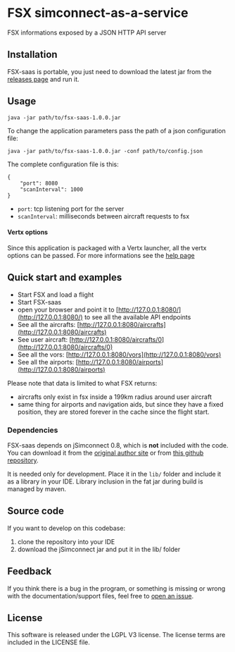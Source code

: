 # FSX simconnect-as-a-service

FSX informations exposed by a JSON HTTP API server

## Installation
FSX-saas is portable, you just need to download the latest jar from the [releases page] and run it.

## Usage
    java -jar path/to/fsx-saas-1.0.0.jar
    
To change the application parameters pass the path of a json configuration file:

    java -jar path/to/fsx-saas-1.0.0.jar -conf path/to/config.json

The complete configuration file is this:

    {
        "port": 8080
        "scanInterval": 1000
    }

- `port`: tcp listening port for the server
- `scanInterval`: milliseconds between aircraft requests to fsx

#### Vertx options
Since this application is packaged with a Vertx launcher, all the vertx options can be passed.
For more informations see the [help page](http://vertx.io/docs/vertx-core/java/#_the_vertx_command_line)

## Quick start and examples
- Start FSX and load a flight
- Start FSX-saas
- open your browser and point it to [http://127.0.0.1:8080/](http://127.0.0.1:8080/) to see all the available API endpoints
- See all the aircrafts: [http://127.0.0.1:8080/aircrafts](http://127.0.0.1:8080/aircrafts)
- See user aircraft: [http://127.0.0.1:8080/aircrafts/0](http://127.0.0.1:8080/aircrafts/0)
- See all the vors: [http://127.0.0.1:8080/vors](http://127.0.0.1:8080/vors)
- See all the airports: [http://127.0.0.1:8080/airports](http://127.0.0.1:8080/airports)

Please note that data is limited to what FSX returns:
- aircrafts only exist in fsx inside a 199km radius around user aircraft
- same thing for airports and navigation aids, but since they have a fixed position,
they are stored forever in the cache since the flight start.

### Dependencies
FSX-saas depends on jSimconnect 0.8, which is **not** included with the code.
You can download it from the [original author site](http://lc0277.gratisim.fr/jsimconnect.html)
 or from [this github repository](https://github.com/mharj/jsimconnect).
 
It is needed only for development. Place it in the `lib/` folder and include it as a library in your IDE.
Library inclusion in the fat jar during build is managed by maven.

## Source code

If you want to develop on this codebase:
1. clone the repository into your IDE
2. download the jSimconnect jar and put it in the lib/ folder
 
## Feedback
If you think there is a bug in the program, or something is missing or wrong with the documentation/support files, feel free to [open an issue].

## License
This software is released under the LGPL V3 license.
The license terms are included in the LICENSE file.


[open an issue]: https://github.com/marcosox/fsx-saas/issues
[releases page]: https://github.com/marcosox/fsx-saas/releases